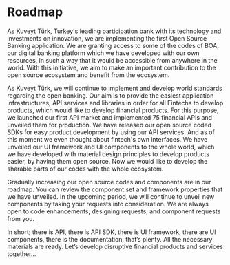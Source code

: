 # Roadmap
As Kuveyt Türk, Turkey's leading participation bank with its technology and investments on innovation, we are implementing the first Open Source Banking application. We are granting access to some of the codes of BOA, our digital banking platform which we have developed with our own resources, in such a way that it would be accessible from anywhere in the world. With this initiative, we aim to make an important contribution to the open source ecosystem and benefit from the ecosystem. 

As Kuveyt Türk, we will continue to implement and develop world standards regarding the open banking. Our aim is to provide the easiest application infrastructures, API services and libraries in order for all Fintechs to develop products, which would like to develop financial products. For this purpose, we launched our first API market and implemented 75 financial APIs and unveiled them for production. We have released our open source coded SDKs for easy product development by using our API services. And as of this moment we even thought about fintech's own interfaces. We have unveiled our UI framework and UI components to the whole world, which we have developed with material design principles to develop products easier, by having them open source. Now we would like to develop the sharable parts of our codes with the whole ecosystem. 

Gradually increasing our open source codes and components are in our roadmap. You can review the component set and framework properties that we have unveiled. In the upcoming period, we will continue to unveil new components by taking your requests into consideration. We are always open to code enhancements, designing requests, and component requests from you.

In short; there is API, there is API SDK, there is UI framework, there are UI components, there is the documentation, that’s plenty. All the necessary materials are ready. Let’s develop disruptive financial products and services together...


